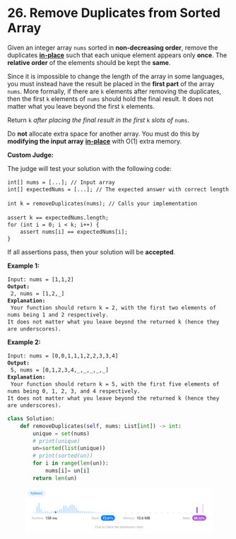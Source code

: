# 26. Remove Duplicates from Sorted Array



Given an integer array `nums` sorted in **non-decreasing order**, remove the duplicates [**in-place**](https://en.wikipedia.org/wiki/In-place\_algorithm) such that each unique element appears only **once**. The **relative order** of the elements should be kept the **same**.

Since it is impossible to change the length of the array in some languages, you must instead have the result be placed in the **first part** of the array `nums`. More formally, if there are `k` elements after removing the duplicates, then the first `k` elements of `nums` should hold the final result. It does not matter what you leave beyond the first `k` elements.

Return `k` _after placing the final result in the first_ `k` _slots of_ `nums`.

Do **not** allocate extra space for another array. You must do this by **modifying the input array** [**in-place**](https://en.wikipedia.org/wiki/In-place\_algorithm) with O(1) extra memory.

**Custom Judge:**

The judge will test your solution with the following code:

```
int[] nums = [...]; // Input array
int[] expectedNums = [...]; // The expected answer with correct length

int k = removeDuplicates(nums); // Calls your implementation

assert k == expectedNums.length;
for (int i = 0; i < k; i++) {
    assert nums[i] == expectedNums[i];
}
```

If all assertions pass, then your solution will be **accepted**.

&#x20;

**Example 1:**

<pre><code>Input: nums = [1,1,2]
<strong>Output:
</strong> 2, nums = [1,2,_]
<strong>Explanation:
</strong> Your function should return k = 2, with the first two elements of nums being 1 and 2 respectively.
It does not matter what you leave beyond the returned k (hence they are underscores).</code></pre>

**Example 2:**

<pre><code>Input: nums = [0,0,1,1,1,2,2,3,3,4]
<strong>Output:
</strong> 5, nums = [0,1,2,3,4,_,_,_,_,_]
<strong>Explanation:
</strong> Your function should return k = 5, with the first five elements of nums being 0, 1, 2, 3, and 4 respectively.
It does not matter what you leave beyond the returned k (hence they are underscores).</code></pre>

```python
class Solution:
    def removeDuplicates(self, nums: List[int]) -> int:
        unique = set(nums)
        # print(unique)
        un=sorted(list(unique))
        # print(sorted(un))
        for i in range(len(un)):
            nums[i]= un[i]
        return len(un)
```

<figure><img src=".gitbook/assets/image (1).png" alt=""><figcaption></figcaption></figure>
